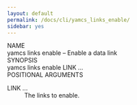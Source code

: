 ```yaml
---
layout: default
permalink: /docs/cli/yamcs_links_enable/
sidebar: yes
---
```


<div class="man-title">NAME</div>
<div class="man-section">
    yamcs links enable &ndash; Enable a data link
</div>

<div class="man-title">SYNOPSIS</div>
<div class="man-synopsis">
    yamcs links enable LINK ...
</div>

<div class="man-title">POSITIONAL ARGUMENTS</div>
<div class="man-section">
    <dl>
        <dt class="arg">LINK ...</dt>
        <dd>The links to enable.</dd>
    </dl>
</div>
